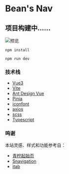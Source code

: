 # Bean's Nav
## 项目构建中......

![预览](https://upyun.tactfulbean.top/2023/07/64c70e6b0d5f1.jpg)

`npm install`

`npm run dev`

### 技术栈

* [Vue3](https://cn.vuejs.org/)
* [Vite](https://vitejs.cn/vite3-cn/)
* [Ant Design Vue](https://www.antdv.com/)
* [Pinia](https://pinia.vuejs.org/zh/)
* [iconfont](https://www.iconfont.cn/)
* [axios](https://axios-http.com/)
* [scss](https://www.sass.hk/)
* [Typescript](https://www.typescriptlang.org/)

### 鸣谢

本站灵感、样式和功能参考自：

* [青柠起始页](https://limestart.cn/)
* [Snavigation](https://github.com/imsyy/Snavigation)
* [itab](https://www.itab.link/)
